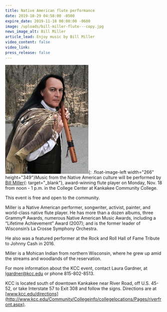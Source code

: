```yaml
---
title: Native American flute performance
date: 2019-10-29 04:58:00 -0500
expire_date: 2019-11-18 00:00:00 -0600
image: /uploads/bill-miller-flute---copy.jpg
news_image_alt: Bill Miller
article_lead: Enjoy music by Bill Miller
video_content: false
video_link:
press_release: false
---
```


![](/uploads/bill-miller-flute---copy.jpg){: .float-image-left width="266" height="349"}Music from the Native American culture will be performed by [Bill Miller](https://billmiller.co/){: target="_blank"}, award-winning flute player on Monday, Nov. 18 from noon - 1 p.m. in the College Center at Kankakee Community College.

This event is free and open to the community.

Miller is a Native American performer, songwriter, activist, painter, and world-class native flute player. He has more than a dozen albums, three Grammy&reg; Awards, numerous Native American Music Awards, including a “Lifetime Achievement” Award (2007); and is the former leader of Wisconsin’s La Crosse Symphony Orchestra.&nbsp;

He also was a featured performer at the Rock and Roll Hall of Fame Tribute to Johnny Cash in 2016.

Miller is a Mohican Indian from northern Wisconsin, where he grew up amid the streams and woodlands of the reservation.

For more information about the KCC event, contact Laura Gardner, at [lgardner@kcc.edu](mailto:lgardner@kcc.edu) or phone 815-802-8513.

KCC is located south of downtown Kankakee near River Road, off U.S. 45-52, or take Interstate 57 to Exit 308 and follow the signs. Directions are at [www.kcc.edu/directions](http://www.kcc.edu/Community/Collegeinfo/collegelocations/Pages/riverfront.aspx).
